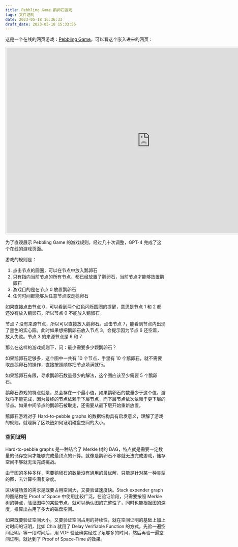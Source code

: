 ```yaml
---
title: Pebbling Game 鹅卵石游戏
tags: 文件证明
date: 2023-05-18 16:36:33
draft_date: 2023-05-18 15:33:55
---
```



这是一个在线的网页游戏：<a href="https://smallyunet.github.io/pebbling-game/" target="_blank">Pebbling Game</a>。可以看这个嵌入进来的网页：

<div>
<iframe src="https://smallyunet.github.io/pebbling-game/" width="900px" height="580px" frameborder="0" scrolling="yes" style="border: 5px double #e4e4e4;"> </iframe>
</div>

为了直观展示 Pebbling Game 的游戏规则，经过几十次调整，GPT-4 完成了这个在线的游戏页面。

游戏的规则是：

1. 点击节点的圆圈，可以在节点中放入鹅卵石
2. 只有指向当前节点的所有节点，都已经放置了鹅卵石，当前节点才能够放置鹅卵石
3. 游戏目的是在节点 0 放置鹅卵石
4. 任何时间都能够从任意节点取走鹅卵石

如果直接点击节点 0，可以看到两个红色闪烁圆圈的提醒，意思是节点 1 和 2 都还没有放入鹅卵石，所以节点 0 不能放入鹅卵石。

节点 7 没有来源节点，所以可以直接放入鹅卵石。点击节点 7，能看到节点内出现了黑色的实心圆。此时如果想把鹅卵石放入节点 3，会提示因为节点 6 还空着，放入失败。节点 3 的来源节点是 6 和 7.

那么在这样的游戏规则下，问：最少需要多少颗鹅卵石？

如果鹅卵石足够多，这个图中一共有 10 个节点，手里有 10 个鹅卵石，就不需要取走鹅卵石的操作，直接按照顺序把节点填满就行。

如果鹅卵石有限，寻求鹅卵石数量最少的解法，这个图应该至少需要 5 个鹅卵石。

鹅卵石游戏的特点就是，总会存在一个最小值，如果鹅卵石的数量少于这个值，游戏将不能完成，因为最终的节点依赖于下层节点，而下层节点依次依赖于更下层的节点。如果中间节点的鹅卵石被取走，还需要从最下层开始重新放置。

鹅卵石游戏对于 Hard-to-pebble graphs 的数据结构具有启发意义，理解了游戏的规则，就理解了区块链如何证明磁盘空间的大小。

### 空间证明

Hard-to-pebble graphs 是一种结合了 Merkle 树的 DAG，特点就是需要一定数量的储存空间才能够完成最顶点的计算。就像是鹅卵石不够就无法完成游戏，储存空间不够就无法完成挑战。

由于图的多种多样，需要鹅卵石的数量没有通用的最优解，只能是针对某一种类型的图，去计算空间复杂度。

区块链场景的需求是既要占用空间大，又要验证速度快。Stack expender graph 的图结构在 Proof of Space 中使用比较广泛。在验证阶段，只需要按照 Merkle 树的特点，验证图中的某些节点，就可以确认图的完整性了，同时也能根据图的深度，推算出占用了多大的磁盘空间。

如果既要验证空间大小，又要验证空间占用的持续性，就在空间证明的基础上加上对时间的证明，比如 Chia 就用了 Delay Verifiable Function 的方式，先验一遍空间证明，等一段时间后，用 VDF 验证确实经过了足够多的时间，然后再验一遍空间证明，就达到了 Proof of Space-Time 的效果。
